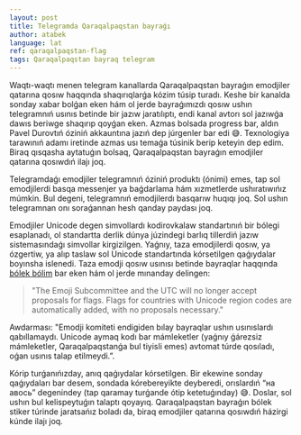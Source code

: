 ```yaml
---
layout: post
title: Telegramda Qaraqalpaqstan bayraǵı
author: atabek
language: lat
ref: qaraqalpaqstan-flag
tags: Qaraqalpaqstan bayraq telegram
---
```


Waqtı-waqtı menen telegram kanallarda Qaraqalpaqstan bayraǵın emodjiler qatarına qosıw haqqında shaqırıqlarǵa kózim túsip turadı. Keshe bir kanalda sonday xabar bolǵan eken hám ol jerde bayraǵımızdı qosıw ushın telegramnıń usınıs betinde bir jazıw jaratılıptı, endi kanal avtorı sol jazıwǵa dawıs beriwge shaqırıp qoyǵan eken. Azmas bolsada progress bar, aldın Pavel Durovtıń óziniń akkauntına jazıń dep júrgenler bar edi 😅. Texnologiya tarawınıń adamı iretinde azmas usı temaǵa túsinik berip keteyin dep edim. Biraq qısqasha aytatuǵın bolsaq, Qaraqalpaqstan bayraǵın emodjiler qatarına qosıwdıń ilajı joq.

Telegramdaǵı emodjiler telegramnıń óziniń produktı (ónimi) emes, tap sol emodjilerdi basqa messenjer ya baǵdarlama hám xızmetlerde ushıratıwıńız múmkin. Bul degeni, telegramnıń emodjilerdı basqarıw huqıqı joq. Sol ushın telegramnan onı soraǵannan hesh qanday paydası joq.

Emodjiler Unicode degen simvollardı kodirovkalaw standartınıń bir bólegi esaplanadı, ol standartta derlik dúnya júzindegi barlıq tillerdiń jazıw sistemasındaǵı simvollar kirgizilgen. Yaǵnıy, taza emodjilerdi qosıw, ya ózgertiw, ya alıp taslaw sol Unicode standartında kórsetilgen qaǵıydalar boyınsha islenedi. Taza emodji qosıw usınısı betinde bayraqlar haqqında [bólek bólim](https://unicode.org/emoji/proposals.html#Flags) bar eken hám ol jerde mınanday delingen:

> "The Emoji Subcommittee and the UTC will no longer accept proposals for flags. Flags for countries with Unicode region codes are automatically added, with no proposals necessary."

Awdarması: "Emodji komiteti endigiden bılay bayraqlar ushın usınıslardı qabıllamaydı. Unicode aymaq kodı bar mámleketler (yaǵnıy ǵárezsiz mámleketler, Qaraqalpaqstanǵa bul tiyisli emes) avtomat túrde qosıladı, oǵan usınıs talap etilmeydi.”.

Kórip turǵanıńızday, anıq qaǵıydalar kórsetilgen. Bir ekewine sonday qaǵıydaları bar desem, sondada kórebereyikte deyberedi, orıslardıń “на авось” degenindey (tap qaramay turǵande ótip ketetuǵınday) 😅. Doslar, sol ushın bul kelispeytuǵın talaptı qoyayıq. Qaraqalpaqstan bayraǵın bólek stiker túrinde jaratsańız boladı da, biraq emodjiler qatarına qosıwdıń házirgi kúnde ilajı joq.
